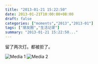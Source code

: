 ```yaml
---
title: "2013-01-21 15:22:50"
date: 2013-01-21T10:00:00+08:00
draft: false
categories: ["moments","2013","2013-01"]
tags: ["朋友圈","生活记录"]
summary: "2013-01-21 15:22:50..."
---
```


留了两次灯。都被拒了。

![Media 1](/Moments/photos/2013-01-21/201301211522500.jpg)
![Media 2](/Moments/photos/2013-01-21/201301211522501.jpg)
